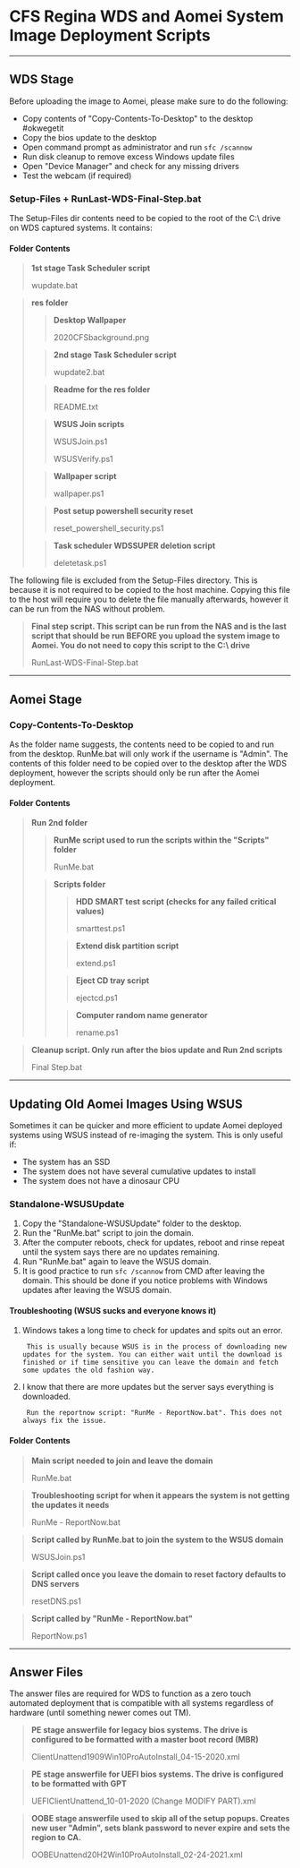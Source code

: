 # CFS Regina WDS and Aomei System Image Deployment Scripts

***

## WDS Stage

Before uploading the image to Aomei, please make sure to do the following:

* Copy contents of "Copy-Contents-To-Desktop" to the desktop #okwegetit
* Copy the bios update to the desktop
* Open command prompt as administrator and run `sfc /scannow`
* Run disk cleanup to remove excess Windows update files
* Open "Device Manager" and check for any missing drivers
* Test the webcam (if required)

### Setup-Files + RunLast-WDS-Final-Step.bat

The Setup-Files dir contents need to be copied to the root of the C:\ drive on WDS captured systems. It contains:

#### Folder Contents

> **1st stage Task Scheduler script**
> 
> wupdate.bat

> **res folder**
>
> > **Desktop Wallpaper**
> >
> > 2020CFSbackground.png
> 
> > **2nd stage Task Scheduler script**
> > 
> > wupdate2.bat
> 
> > **Readme for the res folder**
> > 
> > README.txt
> 
> > **WSUS Join scripts**
> > 
> > WSUSJoin.ps1
> > 
> > WSUSVerify.ps1
> 
> > **Wallpaper script**
> >
> > wallpaper.ps1
> 
> > **Post setup powershell security reset**
> > 
> > reset_powershell_security.ps1
> 
> > **Task scheduler WDSSUPER deletion script**
> >
> > deletetask.ps1

The following file is excluded from the Setup-Files directory. This is because it is not required to be copied to the host machine. Copying this file to the host will require you to delete the file manually afterwards, however it can be run from the NAS without problem.

> **Final step script. This script can be run from the NAS and is the last script that should be run BEFORE you upload the system image to Aomei. You do not need to copy this script to the C:\ drive**
> 
> RunLast-WDS-Final-Step.bat

***

## Aomei Stage

### Copy-Contents-To-Desktop

As the folder name suggests, the contents need to be copied to and run from the desktop. RunMe.bat will only work if the username is "Admin". The contents of this folder need to be copied over to the desktop after the WDS deployment, however the scripts should only be run after the Aomei deployment. 

#### Folder Contents

> **Run 2nd folder**
> 
> > **RunMe script used to run the scripts within the "Scripts" folder**
> >
> > RunMe.bat
> 
> > **Scripts folder**
> > 
> > > **HDD SMART test script (checks for any failed critical values)**
> > > 
> > > smarttest.ps1
> > 
> > > **Extend disk partition script**
> > > 
> > > extend.ps1
> > 
> > > **Eject CD tray script**
> > >
> > > ejectcd.ps1
> >
> > > **Computer random name generator**
> > >
> > > rename.ps1

> **Cleanup script. Only run after the bios update and Run 2nd scripts**
>
> Final Step.bat

***

## Updating Old Aomei Images Using WSUS

Sometimes it can be quicker and more efficient to update Aomei deployed systems using WSUS instead of re-imaging the system. This is only useful if:

* The system has an SSD
* The system does not have several cumulative updates to install
* The system does not have a dinosaur CPU

### Standalone-WSUSUpdate

1. Copy the "Standalone-WSUSUpdate" folder to the desktop.
2. Run the "RunMe.bat" script to join the domain.
3. After the computer reboots, check for updates, reboot and rinse repeat until the system says there are no updates remaining.
4. Run "RunMe.bat" again to leave the WSUS domain.
5. It is good practice to run `sfc /scannow` from CMD after leaving the domain. This should be done if you notice problems with Windows updates after leaving the WSUS domain.

#### Troubleshooting (WSUS sucks and everyone knows it)

1. Windows takes a long time to check for updates and spits out an error.
   
        This is usually because WSUS is in the process of downloading new updates for the system. You can either wait until the download is finished or if time sensitive you can leave the domain and fetch some updates the old fashion way.

2. I know that there are more updates but the server says everything is downloaded.

        Run the reportnow script: "RunMe - ReportNow.bat". This does not always fix the issue.

#### Folder Contents

> **Main script needed to join and leave the domain**
> 
> RunMe.bat

> **Troubleshooting script for when it appears the system is not getting the updates it needs**
> 
> RunMe - ReportNow.bat

> **Script called by RunMe.bat to join the system to the WSUS domain**
> 
> WSUSJoin.ps1

> **Script called once you leave the domain to reset factory defaults to DNS servers**
> 
> resetDNS.ps1

> **Script called by "RunMe - ReportNow.bat"**
> 
> ReportNow.ps1

***

## Answer Files

The answer files are required for WDS to function as a zero touch automated deployment that is compatible with all systems regardless of hardware (until something newer comes out TM).

> **PE stage answerfile for legacy bios systems. The drive is configured to be formatted with a master boot record (MBR)**
> 
> ClientUnattend1909Win10ProAutoInstall_04-15-2020.xml

> **PE stage answerfile for UEFI bios systems. The drive is configured to be formatted with GPT**
> 
> UEFIClientUnattend_10-01-2020 (Change MODIFY PART).xml

> **OOBE stage answerfile used to skip all of the setup popups. Creates new user "Admin", sets blank password to never expire and sets the region to CA.**
> 
> OOBEUnattend20H2Win10ProAutoInstall_02-24-2021.xml